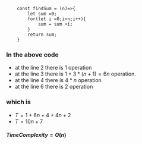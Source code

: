 ```
    const findSum = (n)=>{
        let sum =0;
        for(let i =0;i<n;i++){
            sum = sum +i;
        }
        return sum;
    }
```

### In the above code

- at the line 2 there is 1 operation
- at the line 3 there is $1+3*(n+1) = 6n$ operation.
- at the line 4 there is $4*n$ operation
- at the line 6 there is 2 operation

### which is

- $T = 1+6n+4+4n+2$
- $T = 10n+7$

#### $Time Complexity = O(n)$

